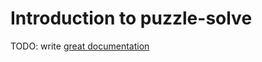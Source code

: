 # Introduction to puzzle-solve

TODO: write [great documentation](http://jacobian.org/writing/great-documentation/what-to-write/)
